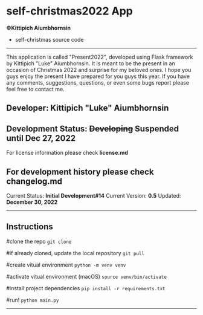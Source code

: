 # self-christmas2022 App

**©Kittipich Aiumbhornsin**

- self-christmas source code

---

This application is called "Present2022", developed using Flask framework by Kittipich "Luke" Aiumbhornsin.
It is meant to be the present in an occasion of Christmas 2022 and surprise for my beloved ones. I hope you guys enjoy the present I have prepared for you guys this year. If you have any comments, suggestions, questions, or even some bugs report please feel free to contact me.

## Developer: Kittipich "Luke" Aiumbhornsin

## Development Status: ~~**Developing**~~ Suspended until Dec 27, 2022

For license information please check **license.md**

## For development history please check **changelog.md**

Current Status: **Initial Development#14**
Current Version: **0.5**
Updated: **December 30, 2022**

---

## Instructions

#clone the repo
`git clone`

#if already cloned, update the local repository
`git pull`

#create vitual environment
`python -m venv venv`

#activate vitual environment (macOS)
`source venv/bin/activate`

#install project dependencies
`pip install -r requirements.txt`

#run!
`python main.py`

---
